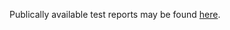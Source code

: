 Publically available test reports may be found [here](https://drive.google.com/drive/folders/0B-EZ4HlrI6VDT2R5SjNFOGtIdTg).
